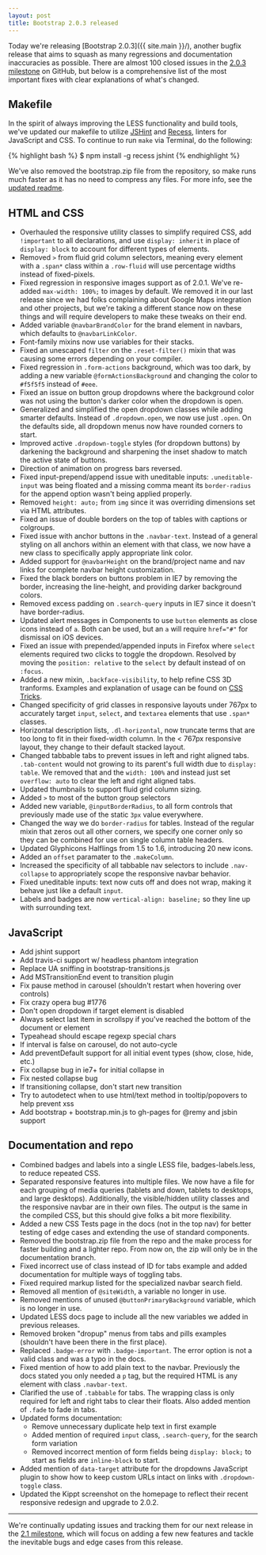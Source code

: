 ```yaml
---
layout: post
title: Bootstrap 2.0.3 released
---
```


Today we're releasing [Bootstrap 2.0.3]({{ site.main }}/), another bugfix release that aims to squash as many regressions and documentation inaccuracies as possible. There are almost 100 closed issues in the [2.0.3 milestone](https://github.com/twbs/bootstrap/issues?sort=created&direction=desc&state=closed&page=1&milestone=10) on GitHub, but below is a comprehensive list of the most important fixes with clear explanations of what's changed.

## Makefile

In the spirit of always improving the LESS functionality and build tools, we've updated our makefile to utilize [JSHint](https://jshint.com/) and [Recess](http://twitter.github.io/recess/), linters for JavaScript and CSS. To continue to run `make` via Terminal, do the following:

{% highlight bash %}
$ npm install -g recess jshint
{% endhighlight %}

We've also removed the bootstrap.zip file from the repository, so make runs much faster as it has no need to compress any files. For more info, see the [updated readme](https://github.com/twbs/bootstrap/blob/master/README.md).

## HTML and CSS

- Overhauled the responsive utility classes to simplify required CSS, add `!important` to all declarations, and use `display: inherit` in place of `display: block` to account for different types of elements.
- Removed `>` from fluid grid column selectors, meaning every element with a `.span*` class within a `.row-fluid` will use percentage widths instead of fixed-pixels.
- Fixed regression in responsive images support as of 2.0.1. We've re-added `max-width: 100%;` to images by default. We removed it in our last release since we had folks complaining about Google Maps integration and other projects, but we're taking a different stance now on these things and will require developers to make these tweaks on their end.
- Added variable `@navbarBrandColor` for the brand element in navbars, which defaults to `@navbarLinkColor`.
- Font-family mixins now use variables for their stacks.
- Fixed an unescaped `filter` on the `.reset-filter()` mixin that was causing some errors depending on your compiler.
- Fixed regression in `.form-actions` background, which was too dark, by adding a new variable `@formActionsBackground` and changing the color to `#f5f5f5` instead of `#eee`.
- Fixed an issue on button group dropdowns where the background color was not using the button's darker color when the dropdown is open.
- Generalized and simplified the open dropdown classes while adding smarter defaults. Instead of `.dropdown.open`, we now use just `.open`. On the defaults side, all dropdown menus now have rounded corners to start.
- Improved active `.dropdown-toggle` styles (for dropdown buttons) by darkening the background and sharpening the inset shadow to match the active state of buttons.
- Direction of animation on progress bars reversed.
- Fixed input-prepend/append issue with uneditable inputs: `.uneditable-input` was being floated and a missing comma meant its `border-radius` for the append option wasn't being applied properly.
- Removed `height: auto;` from `img` since it was overriding dimensions set via HTML attributes.
- Fixed an issue of double borders on the top of tables with captions or colgroups.
- Fixed issue with anchor buttons in the `.navbar-text`. Instead of a general styling on all anchors within an element with that class, we now have a new class to specifically apply appropriate link color.
- Added support for `@navbarHeight` on the brand/project name and nav links for complete navbar height customization.
- Fixed the black borders on buttons problem in IE7 by removing the border, increasing the line-height, and providing darker background colors.
- Removed excess padding on `.search-query` inputs in IE7 since it doesn't have border-radius.
- Updated alert messages in Components to use `button` elements as close icons instead of `a`. Both can be used, but an `a` will require `href="#"` for dismissal on iOS devices.
- Fixed an issue with prepended/appended inputs in Firefox where `select` elements required two clicks to toggle the dropdown. Resolved by moving the `position: relative` to the `select` by default instead of on `:focus`.
- Added a new mixin, `.backface-visibility`, to help refine CSS 3D tranforms. Examples and explanation of usage can be found on [CSS Tricks](https://css-tricks.com/almanac/properties/b/backface-visibility/).
- Changed specificity of grid classes in responsive layouts under 767px to accurately target `input`, `select`, and `textarea` elements that use `.span*` classes.
- Horizontal description lists, `.dl-horizontal`, now truncate terms that are too long to fit in their fixed-width column. In the < 767px responsive layout, they change to their default stacked layout.
- Changed tabbable tabs to prevent issues in left and right aligned tabs. `.tab-content` would not growing to its parent's full width due to `display: table`. We removed that and the `width: 100%` and instead just set `overflow: auto` to clear the left and right aligned tabs.
- Updated thumbnails to support fluid grid column sizing.
- Added `>` to most of the button group selectors
- Added new variable, `@inputBorderRadius`, to all form controls that previously made use of the static `3px` value everywhere.
- Changed the way we do `border-radius` for tables. Instead of the regular mixin that zeros out all other corners, we specify one corner only so they can be combined for use on single column table headers.
- Updated Glyphicons Halflings from 1.5 to 1.6, introducing 20 new icons.
- Added an `offset` paramater to the `.makeColumn`.
- Increased the specificity of all tabbable nav selectors to include `.nav-collapse` to appropriately scope the responsive navbar behavior.
- Fixed uneditable inputs: text now cuts off and does not wrap, making it behave just like a default `input`.
- Labels and badges are now `vertical-align: baseline;` so they line up with surrounding text.

## JavaScript

- Add jshint support
- Add travis-ci support w/ headless phantom integration
- Replace UA sniffing in bootstrap-transitions.js
- Add MSTransitionEnd event to transition plugin
- Fix pause method in carousel (shouldn't restart when hovering over controls)
- Fix crazy opera bug #1776
- Don't open dropdown if target element is disabled
- Always select last item in scrollspy if you've reached the bottom of the document or element
- Typeahead should escape regexp special chars
- If interval is false on carousel, do not auto-cycle
- Add preventDefault support for all initial event types (show, close, hide, etc.)
- Fix collapse bug in ie7+ for initial collapse in
- Fix nested collapse bug
- If transitioning collapse, don't start new transition
- Try to autodetect when to use html/text method in tooltip/popovers to help prevent xss
- Add bootstrap + bootstrap.min.js to gh-pages for @remy and jsbin support

## Documentation and repo

- Combined badges and labels into a single LESS file, badges-labels.less, to reduce repeated CSS.
- Separated responsive features into multiple files. We now have a file for each grouping of media queries (tablets and down, tablets to desktops, and large desktops). Additionally, the visible/hidden utility classes and the responsive navbar are in their own files. The output is the same in the compiled CSS, but this should give folks a bit more flexibility.
- Added a new CSS Tests page in the docs (not in the top nav) for better testing of edge cases and extending the use of standard components.
- Removed the bootstrap.zip file from the repo and the make process for faster building and a lighter repo. From now on, the zip will only be in the documentation branch.
- Fixed incorrect use of class instead of ID for tabs example and added documentation for multiple ways of toggling tabs.
- Fixed required markup listed for the specialized navbar search field.
- Removed all mention of `@siteWidth`, a variable no longer in use.
- Removed mentions of unused `@buttonPrimaryBackground` variable, which is no longer in use.
- Updated LESS docs page to include all the new variables we added in previous releases.
- Removed broken "dropup" menus from tabs and pills examples (shouldn't have been there in the first place).
- Replaced `.badge-error` with `.badge-important`. The error option is not a valid class and was a typo in the docs.
- Fixed mention of how to add plain text to the navbar. Previously the docs stated you only needed a `p` tag, but the required HTML is any element with class `.navbar-text`.
- Clarified the use of `.tabbable` for tabs. The wrapping class is only required for left and right tabs to clear their floats. Also added mention of `.fade` to fade in tabs.
- Updated forms documentation:
    - Remove unnecessary duplicate help text in first example
    - Added mention of required `input` class, `.search-query`, for the search form variation
    - Removed incorrect mention of form fields being `display: block;` to start as fields are `inline-block` to start.
- Added mention of `data-target` attribute for the dropdowns JavaScript plugin to show how to keep custom URLs intact on links with `.dropdown-toggle` class.
- Updated the Kippt screenshot on the homepage to reflect their recent responsive redesign and upgrade to 2.0.2.

-----

We're continually updating issues and tracking them for our next release in the [2.1 milestone](https://github.com/twbs/bootstrap/issues?milestone=7&state=open), which will focus on adding a few new features and tackle the inevitable bugs and edge cases from this release.

